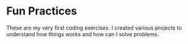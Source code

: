 # Fun Practices
These are my very first coding exercises.
I created various projects to understand how things works and how can I solve problems.

